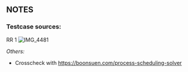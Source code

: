## NOTES

### Testcase sources:
RR 1
![IMG_4481](https://github.com/jerichosy/CSOPESY-MP/assets/69558553/a0c12caa-4d76-41d5-b109-6c7daaa9bb84)

_Others:_
- Crosscheck with https://boonsuen.com/process-scheduling-solver
